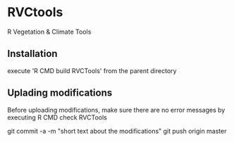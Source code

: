 # RVCtools
R Vegetation &amp; Climate Tools

## Installation
execute 'R CMD build RVCTools' from the parent directory

## Uplading modifications
Before uploading modifications, make sure there are no error messages by executing
R CMD check RVCTools

git commit -a -m  "short text about the modifications"
git push origin master
